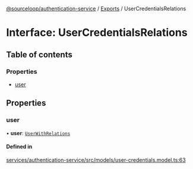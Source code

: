[@sourceloop/authentication-service](../README.md) / [Exports](../modules.md) / UserCredentialsRelations

# Interface: UserCredentialsRelations

## Table of contents

### Properties

- [user](UserCredentialsRelations.md#user)

## Properties

### user

• **user**: [`UserWithRelations`](../modules.md#userwithrelations)

#### Defined in

[services/authentication-service/src/models/user-credentials.model.ts:63](https://github.com/sourcefuse/loopback4-microservice-catalog/blob/d35fdb3f0/services/authentication-service/src/models/user-credentials.model.ts#L63)
